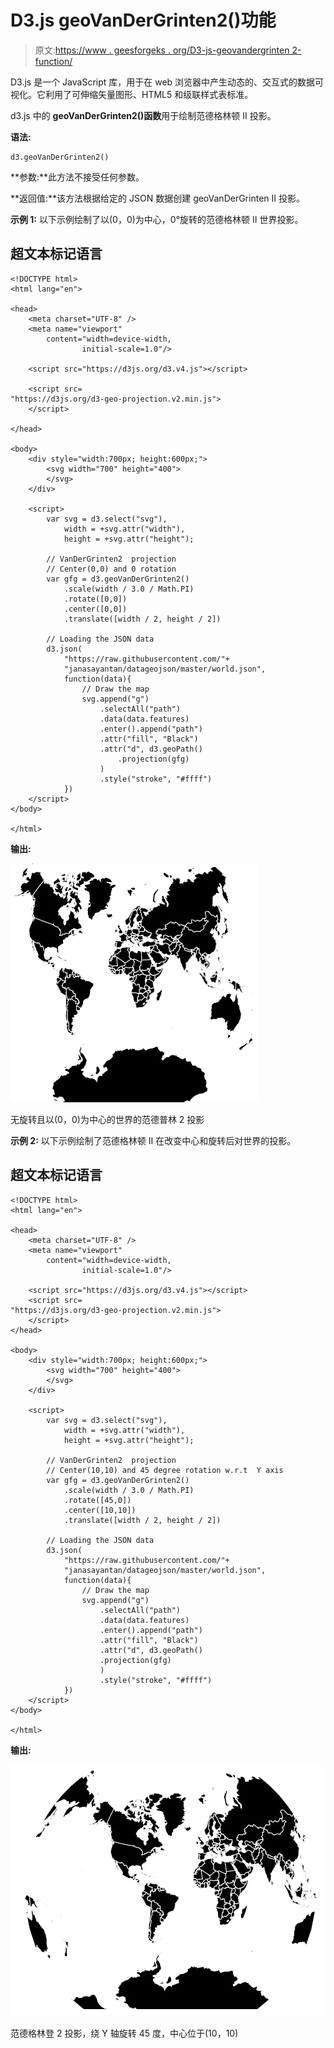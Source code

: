 # D3.js geoVanDerGrinten2()功能

> 原文:[https://www . geesforgeks . org/D3-js-geovandergrinten 2-function/](https://www.geeksforgeeks.org/d3-js-geovandergrinten2-function/)

D3.js 是一个 JavaScript 库，用于在 web 浏览器中产生动态的、交互式的数据可视化。它利用了可伸缩矢量图形、HTML5 和级联样式表标准。

d3.js 中的 **geoVanDerGrinten2()函数**用于绘制范德格林顿 II 投影。

**语法:**

```
d3.geoVanDerGrinten2()
```

**参数:**此方法不接受任何参数。

**返回值:**该方法根据给定的 JSON 数据创建 geoVanDerGrinten II 投影。

**示例 1:** 以下示例绘制了以(0，0)为中心，0°旋转的范德格林顿 II 世界投影。

## 超文本标记语言

```
<!DOCTYPE html> 
<html lang="en"> 

<head> 
    <meta charset="UTF-8" /> 
    <meta name="viewport"
        content="width=device-width, 
                initial-scale=1.0"/> 

    <script src="https://d3js.org/d3.v4.js"></script>

    <script src=
"https://d3js.org/d3-geo-projection.v2.min.js">
    </script>

</head> 

<body> 
    <div style="width:700px; height:600px;"> 
        <svg width="700" height="400"> 
        </svg> 
    </div> 

    <script>
        var svg = d3.select("svg"),
            width = +svg.attr("width"),
            height = +svg.attr("height");

        // VanDerGrinten2  projection
        // Center(0,0) and 0 rotation 
        var gfg = d3.geoVanDerGrinten2()
            .scale(width / 3.0 / Math.PI)
            .rotate([0,0])
            .center([0,0])
            .translate([width / 2, height / 2])

        // Loading the JSON data
        d3.json(
            "https://raw.githubusercontent.com/"+
            "janasayantan/datageojson/master/world.json", 
            function(data){
                // Draw the map
                svg.append("g")
                    .selectAll("path")
                    .data(data.features)
                    .enter().append("path")
                    .attr("fill", "Black")
                    .attr("d", d3.geoPath()
                        .projection(gfg)
                    )
                    .style("stroke", "#ffff")
            })
    </script>
</body> 

</html>
```

**输出:**

![](img/ac973148c0b2a572de2a7f6f199f3fb3.png)

无旋转且以(0，0)为中心的世界的范德普林 2 投影

**示例 2:** 以下示例绘制了范德格林顿 II 在改变中心和旋转后对世界的投影。

## 超文本标记语言

```
<!DOCTYPE html> 
<html lang="en"> 

<head> 
    <meta charset="UTF-8" /> 
    <meta name="viewport"
        content="width=device-width, 
                initial-scale=1.0"/> 

    <script src="https://d3js.org/d3.v4.js"></script>
    <script src=
"https://d3js.org/d3-geo-projection.v2.min.js">
    </script>
</head> 

<body> 
    <div style="width:700px; height:600px;"> 
        <svg width="700" height="400"> 
        </svg> 
    </div> 

    <script>
        var svg = d3.select("svg"),
            width = +svg.attr("width"),
            height = +svg.attr("height");

        // VanDerGrinten2  projection
        // Center(10,10) and 45 degree rotation w.r.t  Y axis
        var gfg = d3.geoVanDerGrinten2()
            .scale(width / 3.0 / Math.PI)
            .rotate([45,0])
            .center([10,10])
            .translate([width / 2, height / 2])

        // Loading the JSON data
        d3.json(
            "https://raw.githubusercontent.com/"+
            "janasayantan/datageojson/master/world.json", 
            function(data){
                // Draw the map
                svg.append("g")
                    .selectAll("path")
                    .data(data.features)
                    .enter().append("path")
                    .attr("fill", "Black")
                    .attr("d", d3.geoPath()
                    .projection(gfg)
                    )
                    .style("stroke", "#ffff")
            })
    </script>
</body> 

</html>
```

**输出:**

![](img/d314f70e7c1079ef1ba9bea8cb248471.png)

范德格林登 2 投影，绕 Y 轴旋转 45 度，中心位于(10，10)